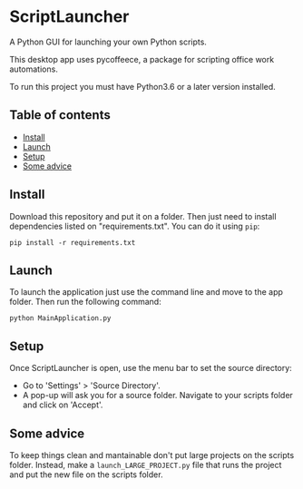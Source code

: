 # ScriptLauncher
A Python GUI for launching your own Python scripts.

This desktop app uses pycoffeece, a package for scripting office work automations.

To run this project you must have Python3.6 or a later version installed.


## Table of contents
* [Install](#install)
* [Launch](#launch)
* [Setup](#setup)
* [Some advice](#some-advice)

## Install
Download this repository and put it on a folder.
Then just need to install dependencies listed on "requirements.txt". You can do it using `pip`:
```
pip install -r requirements.txt
```


## Launch
To launch the application just use the command line and move to the app folder.
Then run the following command:
```
python MainApplication.py
```


## Setup
Once ScriptLauncher is open, use the menu bar to set the source directory:
- Go to 'Settings' > 'Source Directory'.
- A pop-up will ask you for a source folder. Navigate to your scripts folder and click on 'Accept'.


## Some advice
To keep things clean and mantainable don't put large projects on the scripts folder. Instead, make a `launch_LARGE_PROJECT.py` file that runs the project and put the new file on the scripts folder.
